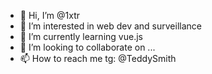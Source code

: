 - 👋 Hi, I’m @1xtr
- 👀 I’m interested in web dev and surveillance 
- 🌱 I’m currently learning vue.js
- 💞️ I’m looking to collaborate on ...
- 📫 How to reach me tg: @TeddySmith

<!---
1xtr/1xtr is a ✨ special ✨ repository because its `README.md` (this file) appears on your GitHub profile.
You can click the Preview link to take a look at your changes.
--->
